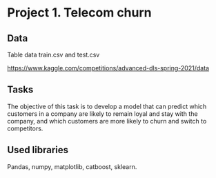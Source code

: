 # Project 1. Telecom churn

## Data
Table data train.csv and test.csv

https://www.kaggle.com/competitions/advanced-dls-spring-2021/data

## Tasks
The objective of this task is to develop a model that can predict which customers in a company are likely to remain loyal and stay with the company, and which customers are more likely to churn and switch to competitors.

## Used libraries
Pandas, numpy, matplotlib, catboost, sklearn.
